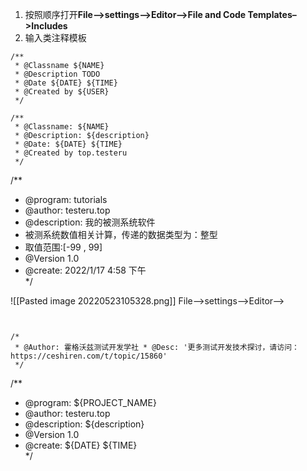 1.  按照顺序打开**File–>settings–>Editor–>File and Code Templates–>Includes**
2.  输入类注释模板


```
/**
 * @Classname ${NAME}
 * @Description TODO
 * @Date ${DATE} ${TIME}
 * @Created by ${USER}
 */
```





```
/**  
 * @Classname: ${NAME}  
 * @Description: ${description}  
 * @Date: ${DATE} ${TIME}  
 * @Created by top.testeru  
 */
```


/**  
 * @program: tutorials  
 * @author: testeru.top  
 * @description: 我的被测系统软件  
 * 被测系统数值相关计算，传递的数据类型为：整型  
 * 取值范围:[-99 , 99]  
 * @Version 1.0  
 * @create: 2022/1/17 4:58 下午  
 */


![[Pasted image 20220523105328.png]]
File–>settings–>Editor–>
```


/*    
 * @Author: 霍格沃兹测试开发学社 * @Desc: '更多测试开发技术探讨，请访问：https://ceshiren.com/t/topic/15860'   
 */
```



/**  
 * @program: ${PROJECT_NAME} 
 *  @author: testeru.top  
 * @description: ${description}  
 * @Version 1.0   
* @create: ${DATE} ${TIME}  
 */